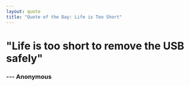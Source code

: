 ```yaml
---
layout: quote
title: "Quote of the Day: Life is Too Short"
---
```


# "Life is too short to remove the USB safely"
### --- Anonymous